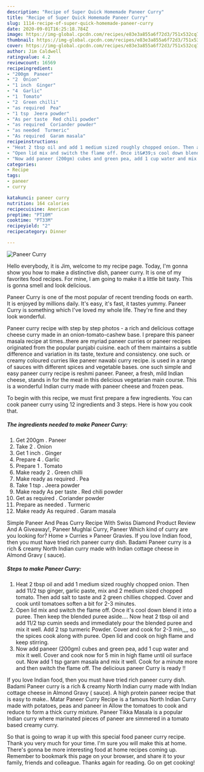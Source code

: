 ```yaml
---
description: "Recipe of Super Quick Homemade Paneer Curry"
title: "Recipe of Super Quick Homemade Paneer Curry"
slug: 1114-recipe-of-super-quick-homemade-paneer-curry
date: 2020-09-01T16:25:18.784Z
image: https://img-global.cpcdn.com/recipes/e83e3a855a6f72d3/751x532cq70/paneer-curry-recipe-main-photo.jpg
thumbnail: https://img-global.cpcdn.com/recipes/e83e3a855a6f72d3/751x532cq70/paneer-curry-recipe-main-photo.jpg
cover: https://img-global.cpcdn.com/recipes/e83e3a855a6f72d3/751x532cq70/paneer-curry-recipe-main-photo.jpg
author: Jim Caldwell
ratingvalue: 4.2
reviewcount: 16569
recipeingredient:
- "200gm  Paneer"
- "2  Onion"
- "1 inch  Ginger"
- "4  Garlic"
- "1  Tomato"
- "2  Green chilli"
- "as required  Pea"
- "1 tsp  Jeera powder"
- "As per taste  Red chili powder"
- "as required  Coriander powder"
- "as needed  Turmeric"
- "As required  Garam masala"
recipeinstructions:
- "Heat 2 tbsp oil and add 1 medium sized roughly chopped onion. Then add 11/2 tsp ginger, garlic paste, mix and 2 medium sized chopped tomato. Then add salt to taste and 2 green chillies chopped. Cover and cook until tomatoes soften a bit for 2-3 minutes."
- "Open lid mix and switch the flame off. Once it&#39;s cool down blend it into a puree. Then keep the blended puree aside.... Now heat 2 tbsp oil and add 11/2 tsp cumin seeds and immediately pour the blended puree and mix it well. Add 2 tsp turmeric Powder. Cover and cook for 2-3 min,,,, so the spices cook along with puree. Open lid and cook on high flame and keep stirring."
- "Now add paneer (200gm) cubes and green pea, add 1 cup water and mix it well. Cover and cook now for 5 min in high flame until oil surface out. Now add 1 tsp garam masala and mix it well. Cook for a minute more and then switch the flame off. The delicious paneer Curry is ready !!"
categories:
- Recipe
tags:
- paneer
- curry

katakunci: paneer curry 
nutrition: 164 calories
recipecuisine: American
preptime: "PT10M"
cooktime: "PT33M"
recipeyield: "2"
recipecategory: Dinner

---
```



![Paneer Curry](https://img-global.cpcdn.com/recipes/e83e3a855a6f72d3/751x532cq70/paneer-curry-recipe-main-photo.jpg)

Hello everybody, it is Jim, welcome to my recipe page. Today, I'm gonna show you how to make a distinctive dish, paneer curry. It is one of my favorites food recipes. For mine, I am going to make it a little bit tasty. This is gonna smell and look delicious.

Paneer Curry is one of the most popular of recent trending foods on earth. It is enjoyed by millions daily. It's easy, it's fast, it tastes yummy. Paneer Curry is something which I've loved my whole life. They're fine and they look wonderful.

Paneer curry recipe with step by step photos - a rich and delicious cottage cheese curry made in an onion-tomato-cashew base. I prepare this paneer masala recipe at times..there are myriad paneer curries or paneer recipes originated from the popular punjabi cuisine. each of them maintains a subtle difference and variation in its taste, texture and consistency. one such. or creamy coloured curries like paneer nawabi curry recipe. is used in a range of sauces with different spices and vegetable bases. one such simple and easy paneer curry recipe is reshmi paneer. Paneer, a fresh, mild Indian cheese, stands in for the meat in this delicious vegetarian main course. This is a wonderful Indian curry made with paneer cheese and frozen peas.


To begin with this recipe, we must first prepare a few ingredients. You can cook paneer curry using 12 ingredients and 3 steps. Here is how you cook that.

<!--inarticleads1-->

##### The ingredients needed to make Paneer Curry:

1. Get 200gm . Paneer
1. Take 2 . Onion
1. Get 1 inch . Ginger
1. Prepare 4 . Garlic
1. Prepare 1 . Tomato
1. Make ready 2 . Green chilli
1. Make ready as required . Pea
1. Take 1 tsp . Jeera powder
1. Make ready As per taste . Red chili powder
1. Get as required . Coriander powder
1. Prepare as needed . Turmeric
1. Make ready As required . Garam masala


Simple Paneer And Peas Curry Recipe With Swiss Diamond Product Review And A Giveaway!, Paneer Mughlai Curry, Paneer Which kind of curry are you looking for? Home » Curries » Paneer Gravies. If you love Indian food, then you must have tried rich paneer curry dish. Badami Paneer curry is a rich &amp; creamy North Indian curry made with Indian cottage cheese in Almond Gravy ( sauce). 

<!--inarticleads2-->

##### Steps to make Paneer Curry:

1. Heat 2 tbsp oil and add 1 medium sized roughly chopped onion. Then add 11/2 tsp ginger, garlic paste, mix and 2 medium sized chopped tomato. Then add salt to taste and 2 green chillies chopped. Cover and cook until tomatoes soften a bit for 2-3 minutes.
1. Open lid mix and switch the flame off. Once it&#39;s cool down blend it into a puree. Then keep the blended puree aside.... Now heat 2 tbsp oil and add 11/2 tsp cumin seeds and immediately pour the blended puree and mix it well. Add 2 tsp turmeric Powder. Cover and cook for 2-3 min,,,, so the spices cook along with puree. Open lid and cook on high flame and keep stirring.
1. Now add paneer (200gm) cubes and green pea, add 1 cup water and mix it well. Cover and cook now for 5 min in high flame until oil surface out. Now add 1 tsp garam masala and mix it well. Cook for a minute more and then switch the flame off. The delicious paneer Curry is ready !!


If you love Indian food, then you must have tried rich paneer curry dish. Badami Paneer curry is a rich &amp; creamy North Indian curry made with Indian cottage cheese in Almond Gravy ( sauce). A high protein paneer recipe that is easy to make.. Matar Paneer Curry Recipe is a famous North Indian Curry made with potatoes, peas and paneer in Allow the tomatoes to cook and reduce to form a thick curry mixture. Paneer Tikka Masala is a popular Indian curry where marinated pieces of paneer are simmered in a tomato based creamy curry. 

So that is going to wrap it up with this special food paneer curry recipe. Thank you very much for your time. I'm sure you will make this at home. There's gonna be more interesting food at home recipes coming up. Remember to bookmark this page on your browser, and share it to your family, friends and colleague. Thanks again for reading. Go on get cooking!
